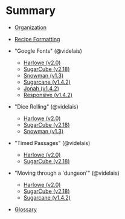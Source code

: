 # Summary

* [Organization](organization.md)

* [Recipe Formatting](formatting.md)

* "Google Fonts" (@videlais)
	* [Harlowe (v2.0)](googlefonts_videlais/harlowe/harlowe_googlefonts.md)
	* [SugarCube (v2.18)](googlefonts_videlais/sugarcube/sugarcube_googlefonts.md)
	* [Snowman (v1.3)](googlefonts_videlais/snowman/snowman_googlefonts.md)
	* [Sugarcane (v1.4.2)](googlefonts_videlais/sugarcane/sugarcane_googlefonts.md)
	* [Jonah (v1.4.2)](googlefonts_videlais/jonah/jonah_googlefonts.md)
	* [Responsive (v1.4.2)](googlefonts_videlais/jonah/jonah_googlefonts.md)

* "Dice Rolling" (@videlais)
	* [Harlowe (v2.0)](dicerolling_videlais/harlowe/harlowe_dicerolling.md)
	* [SugarCube (v2.18)](dicerolling_videlais/sugarcube/sugarcube_dicerolling.md)
	* [Snowman (v1.3)](dicerolling_videlais/snowman/snowman_dicerolling.md)

* "Timed Passages" (@videlais)
	* [Harlowe (v2.0)](timedpassages_videlais/harlowe/harlowe_timedpassages.md)
	* [SugarCube (v2.18)](timedpassages_videlais/sugarcube/sugarcube_timedpassages.md)

* "Moving through a 'dungeon'" (@videlais)
	* [Harlowe (v2.0)](dungeonmoving_videlais/harlowe/harlowe_dungeonmoving.md)
	* [SugarCube (v2.18)](dungeonmoving_videlais/sugarcube/sugarcube_dungeonmoving.md)
	* [Sugarcane (v1.4.2)](dungeonmoving_videlais/sugarcane/sugarcane_dungeonmoving.md)

* [Glossary](glossary.md)